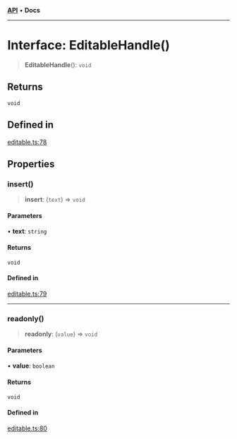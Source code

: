 [**API**](../API.md) • **Docs**

***

# Interface: EditableHandle()

> **EditableHandle**(): `void`

## Returns

`void`

## Defined in

[editable.ts:78](https://github.com/inokawa/edix/blob/820238f0bcfa46750da7f1cfc712dacb5c04fe41/src/core/editable.ts#L78)

## Properties

### insert()

> **insert**: (`text`) => `void`

#### Parameters

• **text**: `string`

#### Returns

`void`

#### Defined in

[editable.ts:79](https://github.com/inokawa/edix/blob/820238f0bcfa46750da7f1cfc712dacb5c04fe41/src/core/editable.ts#L79)

***

### readonly()

> **readonly**: (`value`) => `void`

#### Parameters

• **value**: `boolean`

#### Returns

`void`

#### Defined in

[editable.ts:80](https://github.com/inokawa/edix/blob/820238f0bcfa46750da7f1cfc712dacb5c04fe41/src/core/editable.ts#L80)

